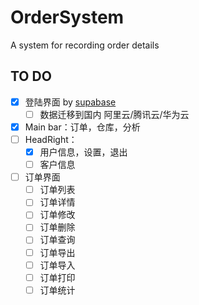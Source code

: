 # OrderSystem
A system for recording order details

## TO DO
- [x] 登陆界面 by [supabase](https://supabase.com/dashboard/project/horxssmuzgkqgcotqmwv)
  - [ ] 数据迁移到国内 阿里云/腾讯云/华为云
- [x] Main bar：订单，仓库，分析
- [ ] HeadRight：
  - [x] 用户信息，设置，退出
  - [ ] 客户信息

- [ ] 订单界面
  - [ ] 订单列表
  - [ ] 订单详情
  - [ ] 订单修改
  - [ ] 订单删除
  - [ ] 订单查询
  - [ ] 订单导出
  - [ ] 订单导入
  - [ ] 订单打印
  - [ ] 订单统计
